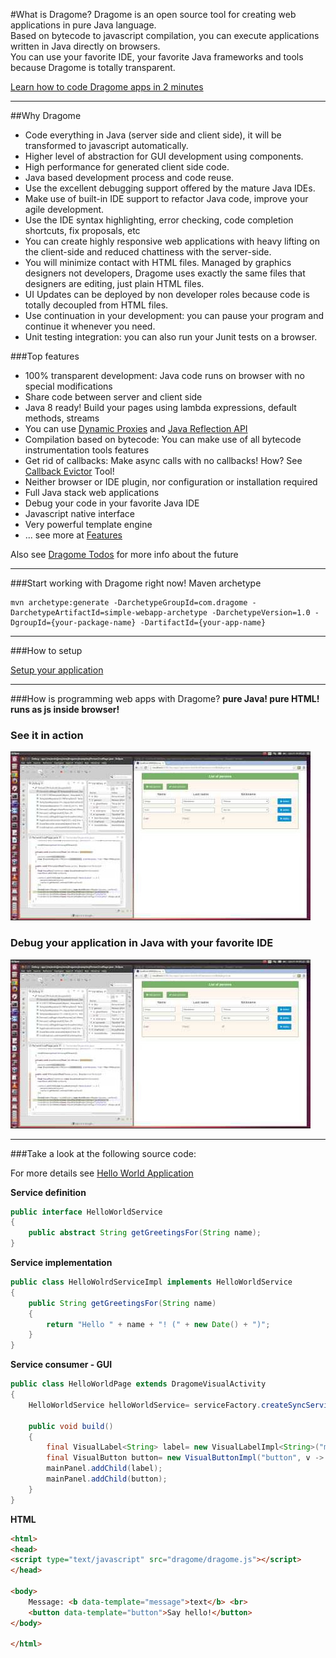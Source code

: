 #What is Dragome?
Dragome is an open source tool for creating web applications in pure Java language.  
Based on bytecode to javascript compilation, you can execute applications written in Java directly on browsers.  
You can use your favorite IDE, your favorite Java frameworks and tools because Dragome is totally transparent.  


[Learn how to code Dragome apps in 2 minutes][4]

----------

##Why Dragome
* Code everything in Java (server side and client side), it will be transformed to javascript automatically.
* Higher level of abstraction for GUI development using components.
* High performance for generated client side code.
* Java based development process and code reuse.
* Use the excellent debugging support offered by the mature Java IDEs.
* Make use of built-in IDE support to refactor Java code, improve your agile development.
* Use the IDE syntax highlighting, error checking, code completion shortcuts, fix proposals, etc
* You can create highly responsive web applications with heavy lifting on the client-side and reduced chattiness with the server-side.
* You will minimize contact with HTML files. Managed by graphics designers not developers, Dragome uses exactly the same files that designers are editing, just plain HTML files.
* UI Updates can be deployed by non developer roles because code is totally decoupled from HTML files.
* Use continuation in your development: you can pause your program and continue it whenever you need.
* Unit testing integration: you can also run your Junit tests on a browser.


###Top features
* 100% transparent development: Java code runs on browser with no special modifications
* Share code between server and client side
* Java 8 ready! Build your pages using lambda expressions, default methods, streams
* You can use [Dynamic Proxies][1] and [Java Reflection API][2]
* Compilation based on bytecode: You can make use of all bytecode instrumentation tools features
* Get rid of callbacks: Make async calls with no callbacks! How? See [Callback Evictor][3] Tool!
* Neither browser or IDE plugin, nor configuration or installation required
* Full Java stack web applications
* Debug your code in your favorite Java IDE
* Javascript native interface
* Very powerful template engine
* ... see more at [Features][5]


Also see [Dragome Todos](todos.md) for more info about the future

----------






###Start working with Dragome right now!
Maven archetype
```shell
mvn archetype:generate -DarchetypeGroupId=com.dragome -DarchetypeArtifactId=simple-webapp-archetype -DarchetypeVersion=1.0 -DgroupId={your-package-name} -DartifactId={your-app-name}
```

----------

###How to setup

[Setup your application](app-setup.md)

----------

###How is programming web apps with Dragome?
**pure Java! pure HTML! runs as js inside browser!**



### See it in action
[![ScreenShot](crud-debugging-screenshot.jpg)](http://youtu.be/WyseTuRZkNk)



### Debug your application in Java with your favorite IDE
[![ScreenShot](crud-debugging-screenshot.jpg)](http://youtu.be/ktlMWKNVhgo)


----------

###Take a look at the following source code:

For more details see [Hello World Application][6]

**Service definition**
``` Java
public interface HelloWorldService
{
	public abstract String getGreetingsFor(String name);
}
```

**Service implementation**
``` Java
public class HelloWolrdServiceImpl implements HelloWorldService
{
	public String getGreetingsFor(String name)
	{
		return "Hello " + name + "! (" + new Date() + ")";
	}
}
```

**Service consumer - GUI**
``` Java
public class HelloWorldPage extends DragomeVisualActivity
{
	HelloWorldService helloWorldService= serviceFactory.createSyncService(HelloWorldService.class);

	public void build()
	{
		final VisualLabel<String> label= new VisualLabelImpl<String>("message");
		final VisualButton button= new VisualButtonImpl("button", v -> label.setValue(helloWorldService.getGreetingsFor("World")));
		mainPanel.addChild(label);
		mainPanel.addChild(button);
	}
}
```

**HTML**
``` Html
<html>
<head>
<script type="text/javascript" src="dragome/dragome.js"></script>
</head>

<body>
	Message: <b data-template="message">text</b> <br>
	<button data-template="button">Say hello!</button>
</body>

</html>
```


  [1]: http://docs.oracle.com/javase/7/docs/api/java/lang/reflect/Proxy.html
  [2]: http://docs.oracle.com/javase/tutorial/reflect/
  [3]: callback-evictor.md
  [4]: two-minutes-tutorial.md#DRAGOME%202'%20TUTORIAL
  [5]: features.md
  [6]: helloworld-app.md
